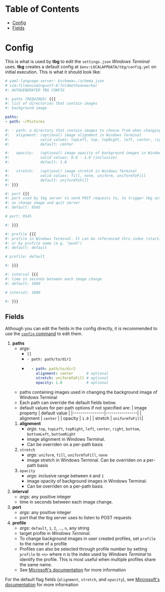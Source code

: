 # Table of Contents
- [Config](#config)
- [Fields](#fields)

# Config
This is what is used by **tbg** to edit the `settings.json` *Windows Terminal*
uses. **tbg** creates a default config at `$env:LOCALAPPDATA/tbg/config.yml`
on initial execution. This is what it should look like:
```yaml
# yaml-language-server: $schema=./schema.json
# vim:fileencoding=utf-8:foldmethod=marker
#: AUTOGENERATED TBG CONFIG

#: paths (REQUIRED) {{{
#: list of directories that contain images
#: background image

paths:
- path: ~/Pictures

#: - path: a directory that contain images to choose from when changing background image
#:   alignment: (optional) image alignment in Windows Terminal
#:              valid values: topLeft, top, topRight, left, center, right, bottomLeft, bottom, bottomRight
#:              default: center

#:   opacity:   (optional) image opacity of background images in Windows Terminal
#:              valid values: 0.0 - 1.0 (inclusive)
#:              default: 1.0

#:   stretch:   (optional) image stretch in Windows Terminal
#:              valid values: fill, none, uniform, uniformToFill
#:              default: uniformToFill
#: }}}

#: port {{{
#: port used by tbg server to send POST requests to, to trigger tbg actions such
#: as change image and quit server
#: default: 9545

# port: 9545

#: }}}

#: profile {{{
#: profile in Windows Terminal. It can be referenced thru index (starting at 1)
#: or by profile name (e.g. "pwsh")
#: default: default

# profile: default

#: }}}

#: interval {{{
#: time in seconds between each image change
#: default: 1800

# interval: 1800

#: }}} 
```
## Fields
Although you can edit the fields in the config directly, it is recommended to
use the [`config` command](/docs/config_command_usage.md) to edit them.
1. **paths** 
    - *args*:
        - `[]`
        - `- path: path/to/dir1` 
        - ```yaml
            - path: path/to/dir2
              alignment: center      # optional
              stretch: uniformToFill # optional
              opacity: 1.0           # optional
    - paths containing images used in changing the background image of Windows
    Terminal
    - Each path can override the default fields below.
    - default values for per-path options if not specified are:
        | image property | default value  |
        |----------------|----------------|
        | alignment      | `center`       |
        | opacity        | `1.0`          |
        | stretch        | `uniformToFill`|
    1. **alignment**
        - *args*: `top`, `topLeft`, `topRight`, `left`, `center`, `right`,
        `bottom`, `bottomLeft`, `bottomRight` 
        - image alignment in Windows Terminal.
        - Can be overriden on a per-path basis
    2. `stretch` 
        - *args*: `uniform`, `fill`, `uniformToFill`, `none` 
        - image stretch in Windows Terminal. Can be overriden on a per-path basis
    3. `opacity` 
        - *args*: inclusive range between `0` and `1` 
        - image opacity of background images in Windows Terminal.
        - Can be overriden on a per-path basis
2. **interval**
    - *args*: any positive integer 
    - time in seconds between each image change.
3. **port**
    - *args*: any positive integer
    - port that the tbg server uses to listen to POST requests
4. **profile**
    - *args*: `default`, `1`, `2`, ..., `n`, any string
    - target profile in *Windows Terminal*.
    - To change background images in user created profiles, set `profile` to
    the name of a profile
    - Profiles can also be selected through profile number by setting `profile`
    to `<n>` where n is the index used by *Windows Terminal* to identify the
    profile. This is most useful when multiple profiles share the same name.
    - See [Microsoft's documentation](https://learn.microsoft.com/en-us/windows/terminal/customize-settings/profile-general)
    for more information

For the default flag fields (`alignment`, `stretch`, and `opacity`), see
[Mircrosoft's documentation](https://learn.microsoft.com/en-us/windows/terminal/customize-settings/profile-appearance#background-images-and-icons)
for more information
